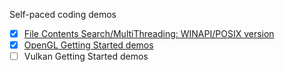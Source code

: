 Self-paced coding demos

- [X] [File Contents Search/MultiThreading: WINAPI/POSIX version ](./MultiThreading/README.md)
- [X] [OpenGL Getting Started demos](./Computer_Graphics/OpenGL/README.md)
- [ ] Vulkan Getting Started demos
